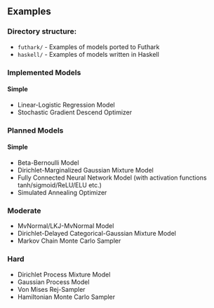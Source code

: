 Examples
-------------

### Directory structure:
* `futhark/` - Examples of models ported to Futhark
* `haskell/` - Examples of models written in Haskell

### Implemented Models

#### Simple
* Linear-Logistic Regression Model
* Stochastic Gradient Descend Optimizer

### Planned Models

#### Simple
* Beta-Bernoulli Model
* Dirichlet-Marginalized Gaussian Mixture Model
* Fully Connected Neural Network Model (with activation functions tanh/sigmoid/ReLU/ELU etc.)
* Simulated Annealing Optimizer

### Moderate
* MvNormal/LKJ-MvNormal Model
* Dirichlet-Delayed Categorical-Gaussian Mixture Model
* Markov Chain Monte Carlo Sampler

### Hard
* Dirichlet Process Mixture Model
* Gaussian Process Model
* Von Mises Rej-Sampler
* Hamiltonian Monte Carlo Sampler
